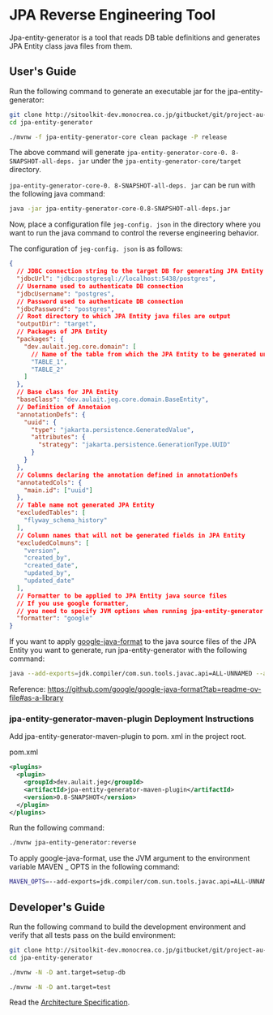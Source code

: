 # JPA Reverse Engineering Tool

Jpa-entity-generator is a tool that reads DB table definitions and generates JPA Entity class java files from them.

## User's Guide

Run the following command to generate an executable jar for the jpa-entity-generator:

```sh
git clone http://sitoolkit-dev.monocrea.co.jp/gitbucket/git/project-au-lait/jpa-entity-generator.git
cd jpa-entity-generator

./mvnw -f jpa-entity-generator-core clean package -P release
```

The above command will generate ` jpa-entity-generator-core-0. 8-SNAPSHOT-all-deps. jar ` under the ` jpa-entity-generator-core/target ` directory.

` jpa-entity-generator-core-0. 8-SNAPSHOT-all-deps. jar ` can be run with the following java command:

```sh
java -jar jpa-entity-generator-core-0.8-SNAPSHOT-all-deps.jar
```

Now, place a configuration file ` jeg-config. json ` in the directory where you want to run the java command to control the reverse engineering behavior.

The configuration of ` jeg-config. json ` is as follows:

```json
{
  // JDBC connection string to the target DB for generating JPA Entity
  "jdbcUrl": "jdbc:postgresql://localhost:5438/postgres",
  // Username used to authenticate DB connection
  "jdbcUsername": "postgres",
  // Password used to authenticate DB connection
  "jdbcPassword": "postgres",
  // Root directory to which JPA Entity java files are output
  "outputDir": "target",
  // Packages of JPA Entity
  "packages": {
    "dev.aulait.jeg.core.domain": [
      // Name of the table from which the JPA Entity to be generated under the package
      "TABLE_1",
      "TABLE_2"
    ]
  },
  // Base class for JPA Entity
  "baseClass": "dev.aulait.jeg.core.domain.BaseEntity",
  // Definition of Annotaion
  "annotationDefs": {
    "uuid": {
      "type": "jakarta.persistence.GeneratedValue",
      "attributes": {
        "strategy": "jakarta.persistence.GenerationType.UUID"
      }
    }
  },
  // Columns declaring the annotation defined in annotationDefs
  "annotatedCols": {
    "main.id": ["uuid"]
  },
  // Table name not generated JPA Entity
  "excludedTables": [
    "flyway_schema_history"
  ],
  // Column names that will not be generated fields in JPA Entity
  "excludedColmuns": [
    "version",
    "created_by",
    "created_date",
    "updated_by",
    "updated_date"
  ],
  // Formatter to be applied to JPA Entity java source files
  // If you use google formatter, 
  // you need to specify JVM options when running jpa-entity-generator (described below)
  "formatter": "google"
}
```

If you want to apply [google-java-format](https://github.com/google/google-java-format) to the java source files of the JPA Entity you want to generate, run jpa-entity-generator with the following command:

```sh
java --add-exports=jdk.compiler/com.sun.tools.javac.api=ALL-UNNAMED --add-exports=jdk.compiler/com.sun.tools.javac.code=ALL-UNNAMED --add-exports=jdk.compiler/com.sun.tools.javac.file=ALL-UNNAMED --add-exports=jdk.compiler/com.sun.tools.javac.parser=ALL-UNNAMED --add-exports=jdk.compiler/com.sun.tools.javac.tree=ALL-UNNAMED --add-exports=jdk.compiler/com.sun.tools.javac.util=ALL-UNNAMED -jar ../jpa-entity-generator-core-0.8-SNAPSHOT-all-deps.jar 
```

Reference: https://github.com/google/google-java-format?tab=readme-ov-file#as-a-library

### jpa-entity-generator-maven-plugin Deployment Instructions

Add jpa-entity-generator-maven-plugin to pom. xml in the project root.

pom.xml

```xml
<plugins>
  <plugin>
    <groupId>dev.aulait.jeg</groupId>
    <artifactId>jpa-entity-generator-maven-plugin</artifactId>
    <version>0.8-SNAPSHOT</version>
  </plugin>
</plugins>
```

Run the following command:

```sh
./mvnw jpa-entity-generator:reverse
```

To apply google-java-format, use the JVM argument to the environment variable MAVEN _ OPTS in the following command:

```sh
MAVEN_OPTS=--add-exports=jdk.compiler/com.sun.tools.javac.api=ALL-UNNAMED --add-exports=jdk.compiler/com.sun.tools.javac.code=ALL-UNNAMED --add-exports=jdk.compiler/com.sun.tools.javac.file=ALL-UNNAMED --add-exports=jdk.compiler/com.sun.tools.javac.parser=ALL-UNNAMED --add-exports=jdk.compiler/com.sun.tools.javac.tree=ALL-UNNAMED --add-exports=jdk.compiler/com.sun.tools.javac.util=ALL-UNNAMED
```

## Developer's Guide

Run the following command to build the development environment and verify that all tests pass on the build environment:

```sh
git clone http://sitoolkit-dev.monocrea.co.jp/gitbucket/git/project-au-lait/jpa-entity-generator.git
cd jpa-entity-generator

./mvnw -N -D ant.target=setup-db

./mvnw -N -D ant.target=test
```

Read the [Architecture Specification](http://sitoolkit-dev.monocrea.co.jp/gitbucket/project-au-lait/jpa-entity-generator/pages/).